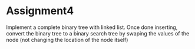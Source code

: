 # Assignment4
Implement a complete binary tree with linked list.
Once done inserting, convert the binary tree to a binary search tree by swaping the values of the node 
(not changing the location of the node itself)
